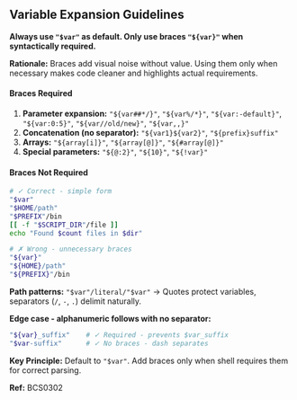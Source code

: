 ## Variable Expansion Guidelines

**Always use `"$var"` as default. Only use braces `"${var}"` when syntactically required.**

**Rationale:** Braces add visual noise without value. Using them only when necessary makes code cleaner and highlights actual requirements.

#### Braces Required

1. **Parameter expansion:** `"${var##*/}"`, `"${var%/*}"`, `"${var:-default}"`, `"${var:0:5}"`, `"${var//old/new}"`, `"${var,,}"`
2. **Concatenation (no separator):** `"${var1}${var2}"`, `"${prefix}suffix"`
3. **Arrays:** `"${array[i]}"`, `"${array[@]}"`, `"${#array[@]}"`
4. **Special parameters:** `"${@:2}"`, `"${10}"`, `"${!var}"`

#### Braces Not Required

```bash
# ✓ Correct - simple form
"$var"
"$HOME/path"
"$PREFIX"/bin
[[ -f "$SCRIPT_DIR"/file ]]
echo "Found $count files in $dir"

# ✗ Wrong - unnecessary braces
"${var}"
"${HOME}/path"
"${PREFIX}"/bin
```

**Path patterns:** `"$var"/literal/"$var"` → Quotes protect variables, separators (`/`, `-`, `.`) delimit naturally.

**Edge case - alphanumeric follows with no separator:**
```bash
"${var}_suffix"    # ✓ Required - prevents $var_suffix
"$var-suffix"      # ✓ No braces - dash separates
```

**Key Principle:** Default to `"$var"`. Add braces only when shell requires them for correct parsing.

**Ref:** BCS0302
